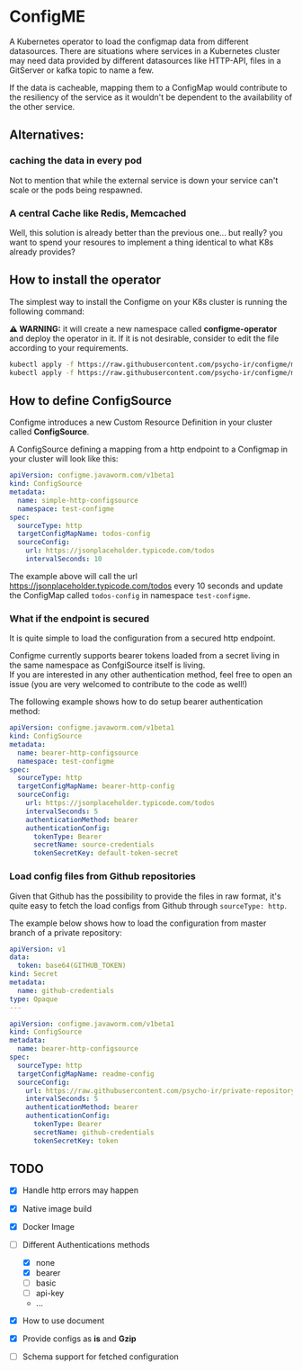 ConfigME
========
A Kubernetes operator to load the configmap data from different datasources.
There are situations where services in a Kubernetes cluster may need data provided by different datasources 
like HTTP-API, files in a GitServer or kafka topic to name a few.

If the data is cacheable, mapping them to a ConfigMap would contribute to the resiliency of the service as it wouldn't be dependent to the availability of the other service.

## Alternatives:

### caching the data in every pod

Not to mention that while the external service is down your service can't scale or the pods being respawned. 

### A central Cache like Redis, Memcached

Well, this solution is already better than the previous one... 
but really? you want to spend your resoures to implement a thing identical to what K8s already provides?

## How to install the operator

The simplest way to install the Configme on your K8s cluster is running the following command:

**⚠ WARNING:** it will create a new namespace called **configme-operator** and deploy the operator in it. 
If it is not desirable, consider to edit the file according to your requirements.
```bash
kubectl apply -f https://raw.githubusercontent.com/psycho-ir/configme/master/crd/ConfigSource.yml
kubectl apply -f https://raw.githubusercontent.com/psycho-ir/configme/master/deployment/operator.yml 
```

## How to define ConfigSource

Configme introduces a new Custom Resource Definition in your cluster called **ConfigSource**. 

A ConfigSource defining a mapping from a http endpoint to a Configmap in your cluster will look like this: 

```yaml
apiVersion: configme.javaworm.com/v1beta1
kind: ConfigSource
metadata:
  name: simple-http-configsource
  namespace: test-configme
spec:
  sourceType: http
  targetConfigMapName: todos-config
  sourceConfig: 
    url: https://jsonplaceholder.typicode.com/todos
    intervalSeconds: 10
```

The example above will call the url https://jsonplaceholder.typicode.com/todos every 10 seconds and update the ConfigMap called `todos-config` in namespace `test-configme`.


### What if the endpoint is secured

It is quite simple to load the configuration from a secured http endpoint.

Configme currently supports bearer tokens loaded from a secret living in the same namespace as ConfgiSource itself is living.  
If you are interested in any other authentication method, feel free to open an issue (you are very welcomed to contribute to the code as well!)

The following example shows how to do setup bearer authentication method:

```yaml
apiVersion: configme.javaworm.com/v1beta1
kind: ConfigSource
metadata:
  name: bearer-http-configsource
  namespace: test-configme
spec:
  sourceType: http
  targetConfigMapName: bearer-http-config
  sourceConfig:
    url: https://jsonplaceholder.typicode.com/todos
    intervalSeconds: 5
    authenticationMethod: bearer
    authenticationConfig:
      tokenType: Bearer
      secretName: source-credentials
      tokenSecretKey: default-token-secret

```

### Load config files from Github repositories

Given that Github has the possibility to provide the files in raw format, it's quite easy to fetch the load configs from Github through `sourceType: http`. 

The example below shows how to load the configuration from master branch of a private repository: 

```yaml
apiVersion: v1
data:
  token: base64(GITHUB_TOKEN)
kind: Secret
metadata:
  name: github-credentials
type: Opaque
---

apiVersion: configme.javaworm.com/v1beta1
kind: ConfigSource
metadata:
  name: bearer-http-configsource
spec:
  sourceType: http
  targetConfigMapName: readme-config
  sourceConfig:
    url: https://raw.githubusercontent.com/psycho-ir/private-repository/master/config.json
    intervalSeconds: 5
    authenticationMethod: bearer
    authenticationConfig:
      tokenType: Bearer
      secretName: github-credentials
      tokenSecretKey: token
``` 
 

## TODO

- [X] Handle http errors may happen
- [X] Native image build
- [x] Docker Image
- [ ] Different Authentications methods
  - [x] none
  - [x] bearer
  - [ ] basic
  - [ ] api-key
  - ...
- [X] How to use document
- [X] Provide configs as **is** and **Gzip**
- [ ] Schema support for fetched configuration


